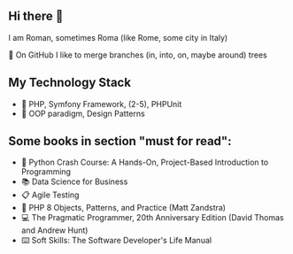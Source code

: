 ## Hi there 👋

I am Roman, sometimes Roma (like Rome, some city in Italy)

🌱 On GitHub I like to merge branches (in, into, on, maybe around) trees



## My Technology Stack

* :elephant: PHP, Symfony Framework, (2-5), PHPUnit
* :art: OOP paradigm, Design Patterns


## Some books in section "must for read":

* :book: Python Crash Course: A Hands-On, Project-Based Introduction to Programming
* :books: Data Science for Business
* :clipboard: Agile Testing
* :elephant: PHP 8 Objects, Patterns, and Practice (Matt Zandstra)
* :computer: The Pragmatic Programmer, 20th Anniversary Edition (David Thomas and Andrew Hunt)
* :keyboard: Soft Skills: The Software Developer's Life Manual

